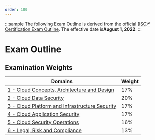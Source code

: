 ```yaml
---
order: 100
---
```


<style>
    .sample {
        text-align: center;
        color: #1956AF;
        border-radius: 10px;
        background-color: #E1EDFF;
        border: 1px solid #1956AF;
        padding-top: 20px;
        margin-bottom: 20px;
    }
</style>
:::sample
The following Exam Outline is derived from the official [\(ISC\)² Certification Exam Outline](https://www.isc2.org/-/media/ISC2/Certifications/Exam-Outlines/CCSP-Exam-Outline-2022.ashx). The effective date is**August 1, 2022**.
:::

# Exam Outline

## Examination Weights

| Domains | Weight |
| - | - |
| [1 - Cloud Concepts, Architecture and Design](../domain-1/) | 17% |
| [2 - Cloud Data Security](../domain-2/) | 20% |
| [3 - Cloud Platform and Infrastructure Security](../domain-3/) | 17% |
| [4 - Cloud Application Security](../domain-4/) | 17% |
| [5 - Cloud Security Operations](../domain-5/) | 16% |
| [6 - Legal, Risk and Compliance](../domain-6/) | 13% |
